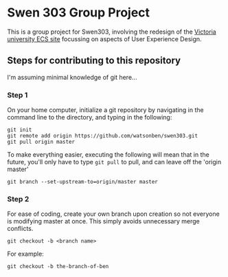 # Swen 303 Group Project
This is a group project for Swen303, involving the redesign of the [Victoria university ECS site](https://ecs.victoria.ac.nz/Main/WebHome "Ew") focussing on aspects of User Experience Design.

## Steps for contributing to this repository
I'm assuming minimal knowledge of git here...
### Step 1
On your home computer, initialize a git repository by navigating in the command line to the directory, and typing in the following:
```
git init
git remote add origin https://github.com/watsonben/swen303.git
git pull origin master
```
To make everything easier, executing the following will mean that in the future, you'll only have to type `git pull` to pull, and can leave off the 'origin master'
```
git branch --set-upstream-to=origin/master master
```
### Step 2
For ease of coding, create your own branch upon creation so not everyone is modifying master at once. This simply avoids unnecessary merge conflicts.
```
git checkout -b <branch name>
```
For example:
```
git checkout -b the-branch-of-ben
```
